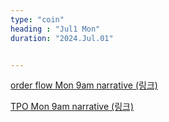 ```yaml
---
type: "coin"
heading : "Jul1 Mon"
duration: "2024.Jul.01"


---
```

 



[order flow Mon 9am narrative (링크)](/todo/images/order-flow-2024-07-01-9AM.png)

[TPO Mon 9am narrative (링크)](/todo/images/TPO-2024-07-01-9AM.png)

